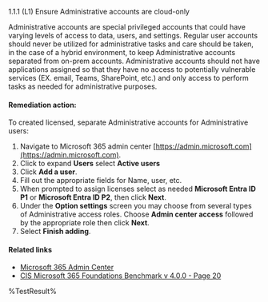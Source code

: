 1.1.1 (L1) Ensure Administrative accounts are cloud-only

Administrative accounts are special privileged accounts that could have varying levels of access to data, users, and settings. Regular user accounts should never be utilized for administrative tasks and care should be taken, in the case of a hybrid environment, to keep Administrative accounts separated from on-prem accounts. Administrative accounts should not have applications assigned so that they have no access to potentially vulnerable services (EX. email, Teams, SharePoint, etc.) and only access to perform tasks as needed for administrative purposes.

#### Remediation action:

To created licensed, separate Administrative accounts for Administrative users:
1. Navigate to Microsoft 365 admin center [https://admin.microsoft.com](https://admin.microsoft.com).
2. Click to expand **Users** select **Active users**
3. Click **Add a user**.
4. Fill out the appropriate fields for Name, user, etc.
5. When prompted to assign licenses select as needed **Microsoft Entra ID P1** or
**Microsoft Entra ID P2**, then click **Next**.
6. Under the **Option settings** screen you may choose from several types of
Administrative access roles. Choose **Admin center access** followed by the
appropriate role then click **Next**.
7. Select **Finish adding**.

#### Related links

* [Microsoft 365 Admin Center](https://admin.microsoft.com)
* [CIS Microsoft 365 Foundations Benchmark v 4.0.0 - Page 20](https://www.cisecurity.org/benchmark/microsoft_365)

<!--- Results --->
%TestResult%